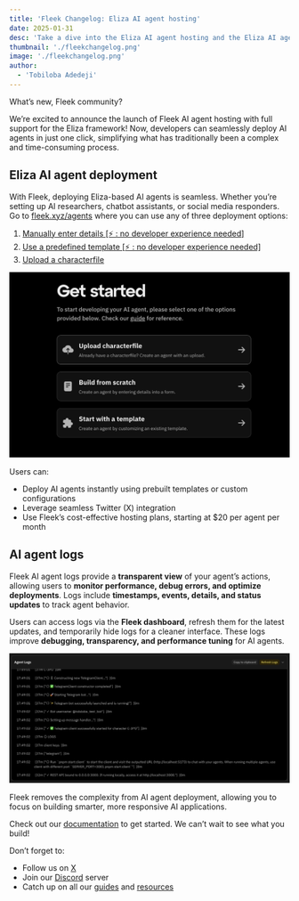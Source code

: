 ```yaml
---
title: 'Fleek Changelog: Eliza AI agent hosting'
date: 2025-01-31
desc: 'Take a dive into the Eliza AI agent hosting and the Eliza AI agent logs accompanying feature'
thumbnail: './fleekchangelog.png'
image: './fleekchangelog.png'
author:
  - 'Tobiloba Adedeji'
---
```


What’s new, Fleek community?

We’re excited to announce the launch of Fleek AI agent hosting with full support for the Eliza framework! Now, developers can seamlessly deploy AI agents in just one click, simplifying what has traditionally been a complex and time-consuming process.

## Eliza AI agent deployment

With Fleek, deploying Eliza-based AI agents is seamless. Whether you’re setting up AI researchers, chatbot assistants, or social media responders. Go to [fleek.xyz/agents](https://fleek.xyz/agents/) where you can use any of three deployment options:

1. [Manually enter details [⚡ : no developer experience needed]](https://fleek.xyz/guides/eliza-guide#manually-enter-agent-details)
2. [Use a predefined template [⚡ : no developer experience needed]](https://fleek.xyz/guides/eliza-guide#use-a-predefined-template)
3. [Upload a characterfile](https://fleek.xyz/guides/eliza-guide#upload-a-characterfile)

![agent deployment](agent-deployment.png)

Users can:

- Deploy AI agents instantly using prebuilt templates or custom configurations
- Leverage seamless Twitter (X) integration
- Use Fleek’s cost-effective hosting plans, starting at $20 per agent per month

## AI agent logs

Fleek AI agent logs provide a **transparent view** of your agent’s actions, allowing users to **monitor performance, debug errors, and optimize deployments**. Logs include **timestamps, events, details, and status updates** to track agent behavior.

Users can access logs via the **Fleek dashboard**, refresh them for the latest updates, and temporarily hide logs for a cleaner interface. These logs improve **debugging, transparency, and performance tuning** for AI agents.

![agent logs](./agent-logs.png)

Fleek removes the complexity from AI agent deployment, allowing you to focus on building smarter, more responsive AI applications.

Check out our [documentation](https://fleek.xyz/docs/ai-agents/) to get started. We can’t wait to see what you build!

Don’t forget to:

- Follow us on [X](https://x.com/fleek)
- Join our [Discord](https://discord.gg/fleek) server
- Catch up on all our [guides](https://fleek.xyz/guides/) and [resources](https://fleek.xyz/docs/)
